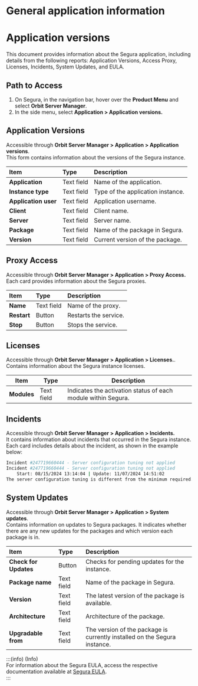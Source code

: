 # General application information

# Application versions

This document provides information about the Segura application, including details from the following reports: Application Versions, Access Proxy, Licenses, Incidents, System Updates, and EULA.

## Path to Access

1. On Segura, in the navigation bar, hover over the **Product Menu** and select **Orbit Server Manager**.  
2. In the side menu, select **Application \> Application versions.**

## Application Versions

Accessible through **Orbit Server Manager \> Application \> Application versions**.  
This form contains information about the versions of the Segura instance.

| Item | Type | Description |
| :---- | :---- | :---- |
| **Application** | Text field | Name of the application. |
| **Instance type** | Text field | Type of the application instance. |
| **Application user** | Text field | Application username. |
| **Client** | Text field | Client name. |
| **Server** | Text field | Server name. |
| **Package** | Text field | Name of the package in Segura. |
| **Version** | Text field | Current version of the package. |

## Proxy Access

Accessible through **Orbit Server Manager \> Application \> Proxy Access.**  
Each card provides information about the Segura proxies.

| Item | Type | Description |
| :---- | :---- | :---- |
| **Name** | Text field | Name of the proxy. |
| **Restart** | Button | Restarts the service. |
| **Stop** | Button | Stops the service. |

## Licenses

Accessible through **Orbit Server Manager \> Application \> Licenses.**.  
Contains information about the Segura instance licenses.

| Item | Type | Description |
|---|---|---|
| **Modules** | Text field | Indicates the activation status of each module within Segura.|

## Incidents

Accessible through **Orbit Server Manager \> Application \> Incidents.**  
It contains information about incidents that occurred in the Segura instance. Each card includes details about the incident, as shown in the example below:

```bash
Incident #247719660444 - Server configuration tuning not applied
Incident #247719660444 - Server configuration tuning not applied 
    Start: 08/15/2024 13:14:04 | Update: 11/07/2024 14:51:02
The server configuration tuning is different from the minimum required.
```

## System Updates

Accessible through **Orbit Server Manager \> Application \> System updates**.  
Contains information on updates to Segura packages. It indicates whether there are any new updates for the packages and which version each package is in.

| Item | Type | Description |
| :---- | :---- | :---- |
| **Check for Updates** | Button | Checks for pending updates for the instance. |
| **Package name** | Text field | Name of the package in Segura. |
| **Version** | Text field | The latest version of the package is available. |
| **Architecture** | Text field | Architecture of the package. |
| **Upgradable from** | Text field | The version of the package is currently installed on the Segura instance. |

:::(info) (Info)  
For information about the Segura EULA, access the respective documentation available at [Segura EULA](/v4/docs/eula).  
:::